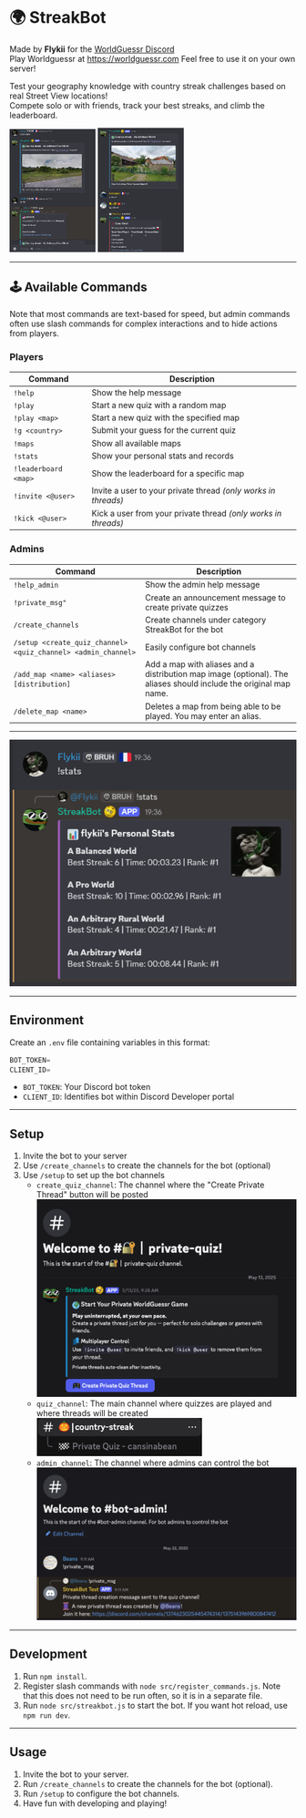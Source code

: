 # 🌍 **StreakBot**

Made by **Flykii** for the [WorldGuessr Discord](https://discord.gg/nfebQwes6a)  
Play Worldguessr at https://worldguessr.com
Feel free to use it on your own server!

Test your geography knowledge with country streak challenges based on real Street View locations!  
Compete solo or with friends, track your best streaks, and climb the leaderboard.

<img src="./assets/images/right_answer_screenshot.png" width="30%">
<img src="./assets/images/wrong_answer_screenshot.png" width="30%">

---
## 🕹️ **Available Commands**
Note that most commands are text-based for speed, but admin commands often use slash commands for complex interactions and to hide actions from players.

### **Players**
| Command | Description |
| ------- | ----------- |
| `!help` | Show the help message |
| `!play` | Start a new quiz with a random map |
| `!play <map>` | Start a new quiz with the specified map |
| `!g <country>` | Submit your guess for the current quiz |
| `!maps` | Show all available maps |
| `!stats` | Show your personal stats and records |
| `!leaderboard <map>` | Show the leaderboard for a specific map |
| `!invite <@user>` | Invite a user to your private thread *(only works in threads)* |
| `!kick <@user>` | Kick a user from your private thread *(only works in threads)* |

### **Admins**
| Command | Description |
| ------- | ----------- |
| `!help_admin` | Show the admin help message |
| `!private_msg"` | Create an announcement message to create private quizzes |
| `/create_channels` | Create channels under category StreakBot for the bot |
| `/setup <create_quiz_channel> <quiz_channel> <admin_channel>` | Easily configure bot channels |
| `/add_map <name> <aliases> [distribution]` | Add a map with aliases and a distribution map image (optional). The aliases should include the original map name. |
| `/delete_map <name>` | Deletes a map from being able to be played. You may enter an alias. |

---
![Preview 3](./assets/images/stats_screenshot.png)

---
## **Environment**
Create an `.env` file containing variables in this format:
```js
BOT_TOKEN=
CLIENT_ID=
```
- `BOT_TOKEN`: Your Discord bot token
- `CLIENT_ID`: Identifies bot within Discord Developer portal

---
## **Setup**
1. Invite the bot to your server
2. Use `/create_channels` to create the channels for the bot (optional)
3. Use `/setup` to set up the bot channels
    - `create_quiz_channel`: The channel where the "Create Private Thread" button will be posted
    ![Create Quiz Channel](./assets/images/announcement_screenshot.png)
    - `quiz_channel`: The main channel where quizzes are played and where threads will be created
    ![Quiz Channel](./assets/images/quiz_channel_screenshot.png)
    - `admin_channel`: The channel where admins can control the bot
    ![Admin Channel](./assets/images/admin_channel_screenshot.png)

---
## **Development**
1. Run `npm install`.
2. Register slash commands with `node src/register_commands.js`. Note that this does not need to be run often, so it is in a separate file.
3. Run `node src/streakbot.js` to start the bot. If you want hot reload, use `npm run dev`.

---
## **Usage**
1. Invite the bot to your server.
2. Run `/create_channels` to create the channels for the bot (optional).
3. Run `/setup` to configure the bot channels.
4. Have fun with developing and playing!